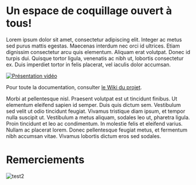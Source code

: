 # Un espace de coquillage ouvert à tous!

Lorem ipsum dolor sit amet, consectetur adipiscing elit. Integer ac metus sed purus mattis egestas. Maecenas interdum nec orci id ultrices. Etiam dignissim consectetur arcu quis elementum. Aliquam erat volutpat. Donec id turpis dui. Quisque tortor ligula, venenatis ac nibh ut, lobortis consectetur ex. Duis imperdiet tortor in felis placerat, vel iaculis dolor accumsan.

[![Présentation vidéo](http://img.youtube.com/vi/0D1uxm9p1lc/0.jpg)](http://www.youtube.com/watch?v=0D1uxm9p1lc)

Pour toute la documentation, consulter [le Wiki du projet](https://github.com/nom-organisation/nom-organisation.github.io/wiki).

Morbi at pellentesque nisl. Praesent volutpat est ut tincidunt finibus. Ut elementum eleifend sapien id semper. Duis quis dictum sem. Vestibulum sed velit ut odio tincidunt feugiat. Vivamus tristique diam ipsum, et tempor nulla suscipit ut. Vestibulum a metus aliquam, sodales leo ut, pharetra ligula. Proin tincidunt et leo ac condimentum. In molestie felis et eleifend varius. Nullam ac placerat lorem. Donec pellentesque feugiat metus, et fermentum nibh accumsan vitae. Vivamus lobortis dictum eros sed sodales.

# Remerciements

![test2](https://thumb9.shutterstock.com/display_pic_with_logo/812164/506712292/stock-vector-logo-eye-lorem-ipsum-in-beauty-lowpoly-geometric-illustration-506712292.jpg)
